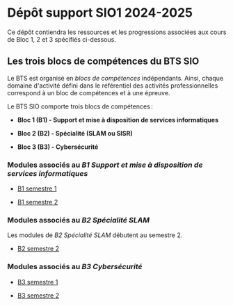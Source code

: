 # Dépôt support SIO1 2024-2025

Ce dépôt contiendra les ressources et les progressions associées aux cours de Bloc 1, 2 et 3 spécifiés ci-dessous.

## Les trois blocs de compétences du BTS SIO

Le BTS est organisé en _blocs de compétences_ indépendants. Ainsi, chaque domaine d'activité défini dans le référentiel des activités professionnelles correspond à un bloc de compétences et à une épreuve.

Le BTS SIO comporte trois blocs de compétences :

- **Bloc 1 (B1) - Support et mise à disposition de services informatiques**

- **Bloc 2 (B2) - Spécialité (SLAM ou SISR)**

- **Bloc 3 (B3) - Cybersécurité**

### Modules associés au _B1 Support et mise à disposition de services informatiques_

- [B1 semestre 1](bloc1/s1.md)

- [B1 semestre 2](bloc1/s2.md)

### Modules associés au _B2 Spécialité SLAM_

Les modules de _B2 Spécialité SLAM_ débutent au semestre 2.

- [B2 semestre 2](bloc2/s2.md)

### Modules associés au _B3 Cybersécurité_

- [B3 semestre 1](bloc3/s1.md)

- [B3 semestre 2](bloc3/s2.md)
